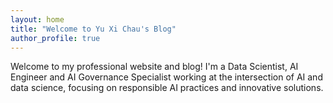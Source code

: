 ```yaml
---
layout: home
title: "Welcome to Yu Xi Chau's Blog"
author_profile: true
---
```


Welcome to my professional website and blog! I'm a Data Scientist, AI Engineer and AI Governance Specialist working at the intersection of AI and data science, focusing on responsible AI practices and innovative solutions.